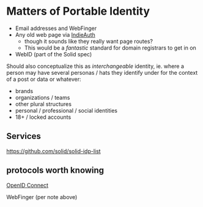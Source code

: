 # Matters of Portable Identity

- Email addresses and WebFinger
- Any old web page via [IndieAuth](https://indieauth.com/)
  - though it sounds like they really want page routes?
  - This would be a *fantastic* standard for domain registrars to get in on
- WebID (part of the Solid spec)

Should also conceptualize this as *interchangeable* identity, ie. where a person may have several personas / hats they identify under for the context of a post or data or whatever:

- brands
- organizations / teams
- other plural structures
- personal / professional / social identities
- 18+ / locked accounts

## Services

https://github.com/solid/solid-idp-list

## protocols worth knowing

[OpenID Connect](https://openid.net/connect/faq/)

WebFinger (per note above)
